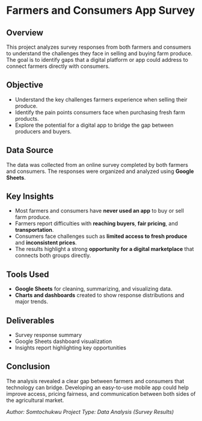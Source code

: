 # Farmers and Consumers App Survey

## Overview

This project analyzes survey responses from both farmers and consumers to understand the challenges they face in selling and buying farm produce. The goal is to identify gaps that a digital platform or app could address to connect farmers directly with consumers.

## Objective

* Understand the key challenges farmers experience when selling their produce.
* Identify the pain points consumers face when purchasing fresh farm products.
* Explore the potential for a digital app to bridge the gap between producers and buyers.

## Data Source

The data was collected from an online survey completed by both farmers and consumers. The responses were organized and analyzed using **Google Sheets**.

## Key Insights

* Most farmers and consumers have **never used an app** to buy or sell farm produce.
* Farmers report difficulties with **reaching buyers**, **fair pricing**, and **transportation**.
* Consumers face challenges such as **limited access to fresh produce** and **inconsistent prices**.
* The results highlight a strong **opportunity for a digital marketplace** that connects both groups directly.

## Tools Used

* **Google Sheets** for cleaning, summarizing, and visualizing data.
* **Charts and dashboards** created to show response distributions and major trends.

## Deliverables

* Survey response summary
* Google Sheets dashboard visualization
* Insights report highlighting key opportunities

## Conclusion

The analysis revealed a clear gap between farmers and consumers that technology can bridge. Developing an easy-to-use mobile app could help improve access, pricing fairness, and communication between both sides of the agricultural market.

 *Author: Somtochukwu*
 *Project Type: Data Analysis (Survey Results)*

